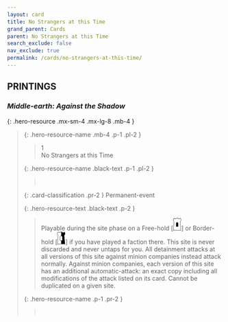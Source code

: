 ```yaml
---
layout: card
title: No Strangers at this Time
grand_parent: Cards
parent: No Strangers at this Time
search_exclude: false
nav_exclude: true
permalink: /cards/no-strangers-at-this-time/
---
```


## PRINTINGS


### _Middle-earth: Against the Shadow_

{: .hero-resource .mx-sm-4 .mx-lg-8 .mb-4 }
> {: .hero-resource-name .mb-4 .p-1 .pl-2 }
> > <div class="card-mp">1</div>
> > <div class="card-name">No Strangers at this Time</div>
>
> {: .hero-resource-name .black-text .p-1 .pl-2 }
> > &nbsp;
>
> {: .card-classification .pr-2 }
> Permanent-event
>
> {: .hero-resource-text .black-text .p-2 }
> > Playable during the site phase on a Free-hold \[![](/assets/images/free-hold.svg)] or Border-hold \[![](/assets/images/border-hold.svg)] if you have played a faction there. This site is never discarded and never untaps for you. All detainment attacks at all versions of this site against minion companies instead attack normally. Against minion companies, each version of this site has an additional automatic-attack: an exact copy including all modifications of the attack listed on its card. Cannot be duplicated on a given site. 
> 
> {: .hero-resource-name .p-1 .pr-2 }
> > <div class="card-shield"></div>
> > <div class="card-corruption">&nbsp;</div>
